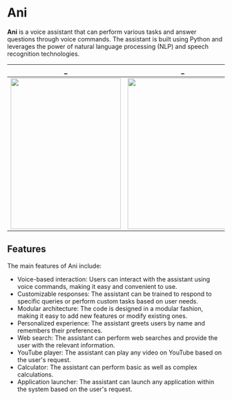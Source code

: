 # Ani
<b>Ani</b> is a voice assistant that can perform various tasks and answer questions through voice commands. The assistant is built using Python and leverages the power of natural language processing (NLP) and speech recognition technologies.



_                          |_                          |_                         |_
:-------------------------:|:-------------------------:|:-------------------------:|:-------------------------:
<img src="https://user-images.githubusercontent.com/83728289/227801002-9acb9cd8-a9d4-4fcb-9e19-f55e9f0faa6c.png" width="255" height="350" />|<img src="https://user-images.githubusercontent.com/83728289/227801313-ffe0719d-9829-49a4-8bfc-e3149e20ab27.png" width="255" height="350" />|<img src="https://user-images.githubusercontent.com/83728289/227801536-4a8e3350-6152-41fa-a94a-7f8dc040b3f6.png" width="255" height="350" />|<img src="https://user-images.githubusercontent.com/83728289/227801689-82e46fab-edfd-4020-a91c-74a249401e4d.png" width="255" height="350" />






## Features
The main features of Ani include:

* Voice-based interaction: Users can interact with the assistant using voice commands, making it easy and convenient to use.
* Customizable responses: The assistant can be trained to respond to specific queries or perform custom tasks based on user needs.
* Modular architecture: The code is designed in a modular fashion, making it easy to add new features or modify existing ones.
* Personalized experience: The assistant greets users by name and remembers their preferences.
* Web search: The assistant can perform web searches and provide the user with the relevant information.
* YouTube player: The assistant can play any video on YouTube based on the user's request.
* Calculator: The assistant can perform basic as well as complex calculations.
* Application launcher: The assistant can launch any application within the system based on the user's request.




